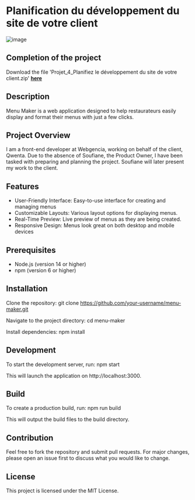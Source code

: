 # Planification du développement du site de votre client

![image](https://github.com/Arno37/Menu_Maker/assets/140819974/239e4760-4791-41e4-9f6a-8a2f1c8c3b32)

## Completion of the project

Download the file 'Projet_4_Planifiez le développement du site de votre client.zip' [**here**](https://github.com/Arno37/Qwenta/blob/main/Projet_4_Planifiez%20le%20de%CC%81veloppement%20du%20site%20de%20votre%20client.zip)

## Description

Menu Maker is a web application designed to help restaurateurs easily display and format their menus with just a few clicks.


## Project Overview

I am a front-end developer at Webgencia, working on behalf of the client, Qwenta. Due to the absence of Soufiane, the Product Owner, I have been tasked with preparing and planning the project. Soufiane will later present my work to the client.

## Features

  - User-Friendly Interface: Easy-to-use interface for creating and managing menus
  - Customizable Layouts: Various layout options for displaying menus.
  - Real-Time Preview: Live preview of menus as they are being created.
  - Responsive Design: Menus look great on both desktop and mobile devices

## Prerequisites

  - Node.js (version 14 or higher)
  - npm (version 6 or higher)

## Installation

Clone the repository: git clone https://github.com/your-username/menu-maker.git

Navigate to the project directory: cd menu-maker

Install dependencies: npm install

## Development

To start the development server, run: npm start

This will launch the application on http://localhost:3000.

## Build

To create a production build, run: npm run build

This will output the build files to the build directory.

## Contribution

Feel free to fork the repository and submit pull requests. For major changes, please open an issue first to discuss what you would like to change.

## License

This project is licensed under the MIT License.

    
